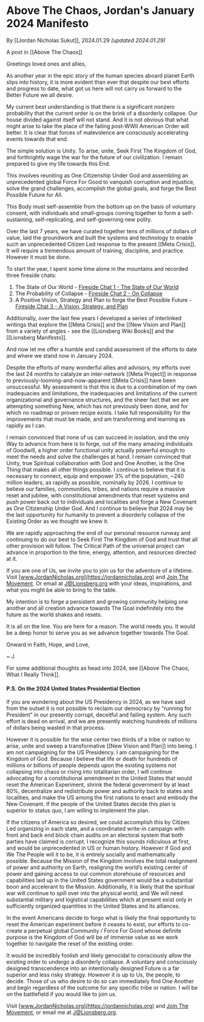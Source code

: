 # Above The Chaos, Jordan's January 2024 Manifesto

By [[Jordan Nicholas Sukut]], 2024.01.29 _(updated 2024.01.29)_   

A post in [[Above The Chaos]]

Greetings loved ones and allies, 

As another year in the epic story of the human species aboard planet Earth slips into history, it is more evident than ever that despite our best efforts and progress to date, what got us here will not carry us forward to the Better Future we all desire. 

My current best understanding is that there is a significant nonzero probability that the current order is on the brink of a disorderly collapse. Our house divided against itself will not stand. And it is not obvious that what might arise to take the place of the failing post-WWII American Order will better. It is clear that forces of malevolence are consciously accelerating events towards that end. 

The simple solution is Unity. To arise, unite, Seek First The Kingdom of God, and forthrightly wage the war for the future of our civilization. I remain prepared to give my life towards this End. 

This involves reuniting as One Citizenship Under God and assembling an unprecedented global Force For Good to vanquish corruption and injustice, solve the grand challenges, accomplish the global goals, and forge the Best Possible Future for All. 

This Body must self-assemble from the bottom up on the basis of voluntary consent, with individuals and small-groups coming together to form a self-sustaining, self-replicating, and self-governing new polity.  

Over the last 7 years, we have curated together tens of millions of dollars of value, laid the groundwork and built the systems and technology to enable such an unprecedented Citizen Led response to the present [[Meta Crisis]]. It will require a tremendous amount of training, discipline, and practice. However it must be done. 

To start the year, I spent some time alone in the mountains and recorded three fireside chats: 

1. The State of Our World - [Fireside Chat 1 - The State of Our World](https://youtu.be/UFLKfZlGi08?si=ataOdvzSScwB_ate)
2. The Probability of Collapse - [Fireside Chat 2 - On Collapse](https://youtu.be/mR6YMzWRlt8?si=8-A_8YkyFinqgl39)
3. A Positive Vision, Strategy and Plan to forge the Best Possible Future - [Fireside Chat 3 - A Vision, Strategy, and Plan](https://youtu.be/DAcg7AV0RJg?si=6FZlrKswfHqOl9mk)

Additionally, over the last few years I developed a series of interlinked writings that explore the [[Meta Crisis]] and the [[New Vision and Plan]] from a variety of angles - see the [[Lionsberg Wiki Books]] and the [[Lionsberg Manifesto]]. 

And now let me offer a humble and candid assessment of the efforts to date and where we stand now in January 2024. 

Despite the efforts of many wonderful allies and advisors, my efforts over the last 24 months to catalyze an inter-network [[Meta Project]] in response to previously-looming-and-now-apparent [[Meta Crisis]] have been unsuccessful. My assessment is that this is due to a combination of my own inadequacies and limitations, the inadequacies and limitations of the current organizational and governance structures, and the sheer fact that we are attempting something New, which has not previously been done, and for which no roadmap or proven recipe exists. I take full responsibility for the improvements that must be made, and am transforming and learning as rapidly as I can. 

I remain convinced that none of us can succeed in isolation, and the only Way to advance from here is to forge, out of the many amazing individuals of Goodwill, a higher order functional unity actually powerful enough to meet the needs and solve the challenges at hand. I remain convinced that Unity, true Spiritual collaboration with God and One Another, is the One Thing that makes all other things possible. I continue to believe that it is necessary to connect, equip and empower 3% of the population, ~240 million leaders, as rapidly as possible, nominally by 2026. I continue to believe our families, communities, tribes, and nations require a massive reset and jubilee, with constitutional amendments that reset systems and push power back out to individuals and localities and forge a New Covenant as One Citizenship Under God. And I continue to believe that 2024 may be the last opportunity for humanity to prevent a disorderly collapse of the Existing Order as we thought we knew it.  

We are rapidly approaching the end of our personal resource runway and continuing to do our best to Seek First The Kingdom of God and trust that all other provision will follow. The Critical Path of the universal project can advance in proportion to the time, energy, attention, and resources directed at it. 

If you are one of Us, we invite you to join us for the adventure of a lifetime. Visit [www.JordanNicholas.org](https://jordannicholas.org) and [Join The Movement](https://jordannicholas.org/join_the_movement).  Or email at J@Lionsberg.org with your ideas, inspirations, and what you might be able to bring to the table. 

My intention is to forge a persistent and growing community helping one another and all creation advance towards The Goal indefinitely into the future as the world shakes and resets. 

It is all on the line. You are here for a reason. The world needs you. It would be a deep honor to serve you as we advance together towards The Goal. 

Onward in Faith, Hope, and Love, 

~ J 

For some additional thoughts as head into 2024, see [[Above The Chaos, What I Really Think]]. 

#### P.S. On the 2024 United States Presidential Election 

If you are wondering about the US Presidency in 2024, as we have said from the outset it is not possible to reclaim our democracy by “running for President” in our presently corrupt, deceitful and failing system. Any such effort is dead on arrival, and we are presently watching hundreds of millions of dollars being wasted in that process. 

However it is possible for the wise center two thirds of a tribe or nation to arise, unite and sweep a transformative [[New Vision and Plan]] into being. I am not campaigning for the US Presidency. I am campaigning for the Kingdom of God. Because I believe that life or death for hundreds of millions or billions of people depends upon the existing systems not collapsing into chaos or rising into totalitarian order, I will continue advocating for a constitutional amendment in the United States that would reset the American Experiment, shrink the federal government by at least 80%, decentralize and redistribute power and authority back to states and localities, and make the US among the first nations to enact and embody the New Covenant. If the people of the United States decide this plan is superior to status quo, I am willing to implement the plan.  

If the citizens of America so desired, we could accomplish this by Citizen Led organizing in each state, and a coordinated write-in campaign with front and back end block chain audits on an electoral system that both parties have claimed is corrupt. I recognize this sounds ridiculous at first, and would be unprecedented in US or human history. However if God and We The People will it to be, it is entirely socially and mathematically possible. Because the Mission of the Kingdom involves the total realignment of power and authority on Earth, realigning the world’s existing center of power and gaining access to our common storehouse of resources and capabilities laid up in the United States government would be a substantial boon and accelerant to the Mission. Additionally, it is likely that the spiritual war will continue to spill over into the physical world, and We will need substantial military and logistical capabilities which at present exist only in sufficiently organized quantities in the United States and its alliances. 

In the event Americans decide to forgo  what is likely the final opportunity to reset the American experiment before it ceases to exist, our efforts to co-create a perpetual global Community / Force For Good whose definite purpose is the Kingdom of God will be of immense value as we work together to navigate the reset of the existing order. 

It would be incredibly foolish and likely genocidal to consciously allow the existing order to undergo a disorderly collapse. A voluntary and consciously designed transcendence into an intentionally designed Future is a far superior and less risky strategy. However it is up to Us, the people, to decide. Those of us who desire to do so can immediately find One Another and begin regardless of the outcome for any specific tribe or nation. I will be on the battlefield if you would like to join us. 

Visit [www.JordanNicholas.org](https://jordannicholas.org) and [Join The Movement](https://jordannicholas.org/join_the_movement),  or email me at J@Lionsberg.org. 

